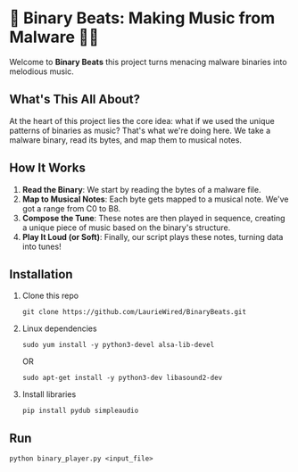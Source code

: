 # 🎵 Binary Beats: Making Music from Malware 🦠🎶

Welcome to **Binary Beats** this project turns menacing malware binaries into melodious music. 

## What's This All About?

At the heart of this project lies the core idea: what if we used the unique patterns of binaries as music? That's what we're doing here. We take a malware binary, read its bytes, and map them to musical notes.

## How It Works

1. **Read the Binary**: We start by reading the bytes of a malware file.
2. **Map to Musical Notes**: Each byte gets mapped to a musical note. We've got a range from C0 to B8.
3. **Compose the Tune**: These notes are then played in sequence, creating a unique piece of music based on the binary's structure.
4. **Play It Loud (or Soft)**: Finally, our script plays these notes, turning data into tunes!

## Installation

1. Clone this repo

    ```
    git clone https://github.com/LaurieWired/BinaryBeats.git
    ```

2. Linux dependencies
    ```
    sudo yum install -y python3-devel alsa-lib-devel
    ```
    OR
    ```
    sudo apt-get install -y python3-dev libasound2-dev
    ```

3. Install libraries

    ```
    pip install pydub simpleaudio
    ```

## Run

    python binary_player.py <input_file>
    
